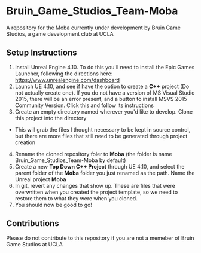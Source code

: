 # Bruin_Game_Studios_Team-Moba
A repository for the Moba currently under development by Bruin Game Studios, a game development club at UCLA

## Setup Instructions
1. Install Unreal Engine 4.10. To do this you'll need to install the Epic Games Launcher,
following the directions here: https://www.unrealengine.com/dashboard
2. Launch UE 4.10, and see if have the option to create a **C++** project (Do not actually create one). If you do not have a version of MS Visual Studio 2015,
there will be an error present, and a button to install MSVS 2015 Community Version. Click this and follow its instructions
3. Create an empty directory named wherever you'd like to develop. Clone this project into the directory
  - This will grab the files I thought necessary to be kept in source control, but there are more files that still need to be generated through project creation
4. Rename the cloned repository foler to **Moba** (the folder is name Bruin_Game_Studios_Team-Moba by default)
5. Create a new **Top Down C++ Project** through UE 4.10, and select the parent folder of the **Moba** folder you just renamed as the path. Name the Unreal project **Moba**
6. In git, revert any changes that show up. These are files that were overwritten when you created the project template, so we need to restore them to what they were when you cloned.
7. You should now be good to go!

## Contributions
Please do not contribute to this repository if you are not a memeber of Bruin Game Studios at UCLA
